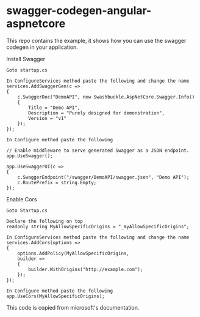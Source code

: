 # swagger-codegen-angular-aspnetcore
This repo contains the example, it shows how you can use the swagger codegen in your application. 


Install Swagger

	Goto startup.cs 
	
	In ConfigureServices method paste the following and change the name
	services.AddSwaggerGen(c =>
	{
		c.SwaggerDoc("DemoAPI", new Swashbuckle.AspNetCore.Swagger.Info()
		{
			Title = "Demo API",
			Description = "Purely designed for demonstration",
			Version = "v1"
		});
	});
	
	In Configure method paste the following
	 
	// Enable middleware to serve generated Swagger as a JSON endpoint.
	app.UseSwagger();
	
	app.UseSwaggerUI(c =>
	{
		c.SwaggerEndpoint("/swagger/DemoAPI/swagger.json", "Demo API");
		c.RoutePrefix = string.Empty;
	});
			
Enable Cors

	Goto Startup.cs
	
	Declare the following on top 	
	readonly string MyAllowSpecificOrigins = "_myAllowSpecificOrigins";
	
	In ConfigureServices method paste the following and change the name
	services.AddCors(options =>
	{
		options.AddPolicy(MyAllowSpecificOrigins,
		builder =>
		{
			builder.WithOrigins("http://example.com");
		});
	});
	
	In Configure method paste the following
	app.UseCors(MyAllowSpecificOrigins);
	

This code is copied from microsoft's documentation.
